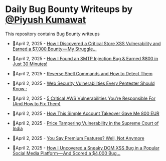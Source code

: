 # Daily Bug Bounty Writeups by [@Piyush Kumawat](https://twitter.com/piyush_supiy) 
This repository contains Bug Bounty writeups

<!-- BLOG-POST-LIST:START -->
 - 💯April 2, 2025 - [How I Discovered a Critical Store XSS Vulnerability and Earned a $7,000 Bounty — My Struggle…](https://theindiannetwork.medium.com/how-i-discovered-a-critical-store-xss-vulnerability-and-earned-a-7-000-bounty-my-struggle-38d67b6f8ec8?source=rss------bug_bounty-5) 

 - 💯April 2, 2025 - [How I Found an SMTP Injection Bug &amp; Earned $800 in Just 30 Minutes!](https://theindiannetwork.medium.com/ehow-i-found-an-smtp-injection-bug-earned-800-in-just-30-minutes-562f7e3b9a4a?source=rss------bug_bounty-5) 

 - 💯April 2, 2025 - [Reverse Shell Commands and How to Detect Them](https://medium.com/@paritoshblogs/reverse-shell-commands-and-how-to-detect-them-084884150776?source=rss------bug_bounty-5) 

 - 💯April 2, 2025 - [Web Security Vulnerabilities Every Pentester Should Know :](https://medium.com/@shamzen96/web-security-vulnerabilities-every-pentester-should-know-742f1e0fda42?source=rss------bug_bounty-5) 

 - 💯April 2, 2025 - [5 Critical AWS Vulnerabilities You’re Responsible For &lpar;And How to Fix Them&rpar;](https://medium.com/@Cyber-AppSec/5-critical-aws-vulnerabilities-youre-responsible-for-and-how-to-fix-them-f7500c3e41fb?source=rss------bug_bounty-5) 

 - 💯April 2, 2025 - [How This Simple Account Takeover Gave Me 800 EUR](https://medium.com/@dineshnarasimhan27/how-this-simple-account-takeover-gave-me-800-eur-7d88a2d13a56?source=rss------bug_bounty-5) 

 - 💯April 2, 2025 - [Price Tampering Vulnerability in the Supreme Court of India](https://medium.com/@deepak7903800/price-tampering-vulnerability-in-the-supreme-court-of-india-4bd3046b2bb9?source=rss------bug_bounty-5) 

 - 💯April 2, 2025 - [You Say Premium Features? Well, Not Anymore](https://medium.com/@ahmed_salem/you-say-premium-features-well-not-anymore-e15d5afc14c9?source=rss------bug_bounty-5) 

 - 💯April 2, 2025 - [How I Uncovered a Sneaky DOM XSS Bug in a Popular Social Media Platform — And Scored a $4,000 Bug…](https://theindiannetwork.medium.com/how-i-uncovered-a-sneaky-dom-xss-bug-in-a-popular-social-media-platform-and-scored-a-4-000-bug-892c7a9f3694?source=rss------bug_bounty-5) 
<!-- BLOG-POST-LIST:END -->
